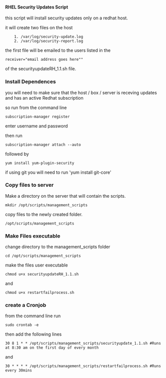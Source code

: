#### RHEL Security Updates Script

this script will install security updates only on a redhat host.

it will create two files on the host 
        
        1. /var/log/security-update.log
        2. /var/log/security-report.log

the first file will be emailed to the users listed in the 

	receiver="email address goes here""

of the securityupdateRH_1.1.sh file.

### Install Dependences

you will need to make sure that the host / box / server is receving updates and has an active Redhat subscription

so run from the command line

	subscription-manager register
enter username and password 

then run 

	subscription-manager attach --auto

followed by

	yum install yum-plugin-security

if using git you will need to run 'yum install git-core'

### Copy files to server

Make a directory on the server that will contain the scripts.

	mkdir /opt/scripts/management_scripts

copy files to the newly created folder.

	/opt/scripts/management_scripts

### Make Files executable

change directory to the management_scripts folder

	cd /opt/scripts/management_scripts

make the files user executable

	chmod u+x securityupdateRH_1.1.sh

and

	chmod u+x restartfailprocess.sh

### create a Cronjob

from the command line run 

	sudo crontab -e

then add the following lines 

	30 8 1 * * /opt/scripts/management_scripts/securityupdate_1.1.sh #Runs at 8:30 am on the first day of every month

and

	30 * * * * /opt/scripts/management_scripts/restartfailprocess.sh #Runs every 30mins
